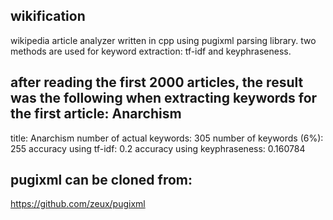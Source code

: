 ## wikification
wikipedia article analyzer written in cpp using pugixml parsing library. two methods are used for keyword extraction: tf-idf and keyphraseness.

## after reading the first 2000 articles, the result was the following when extracting keywords for the first article: Anarchism 
title: Anarchism
number of actual keywords: 305
number of keywords (6%): 255
accuracy using tf-idf: 0.2
accuracy using keyphraseness: 0.160784

## pugixml can be cloned from:
https://github.com/zeux/pugixml